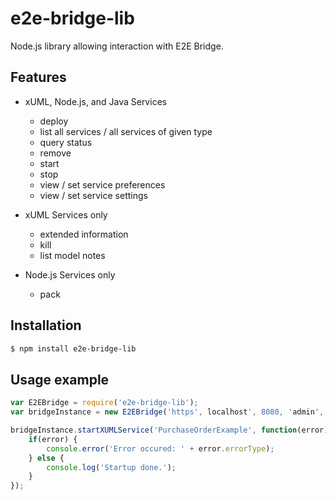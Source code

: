 # e2e-bridge-lib

Node.js library allowing interaction with E2E Bridge.

## Features

* xUML, Node.js, and Java Services
    * deploy
    * list all services / all services of given type
    * query status
    * remove
    * start
    * stop
    * view / set service preferences
    * view / set service settings
    
* xUML Services only
    * extended information
    * kill
    * list model notes
* Node.js Services only
    * pack

## Installation
``` bash
$ npm install e2e-bridge-lib
```

## Usage example

``` javascript
var E2EBridge = require('e2e-bridge-lib');
var bridgeInstance = new E2EBridge('https', localhost', 8080, 'admin', 'admin');

bridgeInstance.startXUMLService('PurchaseOrderExample', function(error){
    if(error) {
        console.error('Error occured: ' + error.errorType);
    } else {
        console.log('Startup done.');
    }
});
```
